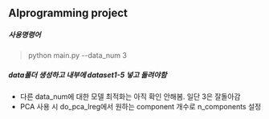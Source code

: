 ## AIprogramming project
##### 사용명령어
> python main.py --data_num 3

##### data폴더 생성하고 내부에 dataset1-5 넣고 돌려야함

- 다른 data_num에 대한 모델 최적화는 아직 확인 안해봄. 일단 3은 잘돌아감
- PCA 사용 시 do_pca_lreg에서 원하는 component 개수로 n_components 설정
